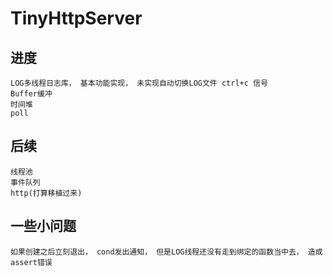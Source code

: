 # TinyHttpServer

## 进度
    LOG多线程日志库， 基本功能实现， 未实现自动切换LOG文件 ctrl+c 信号
    Buffer缓冲
    时间堆
    poll
## 后续
    线程池
    事件队列
    http(打算移植过来)
## 一些小问题
    如果创建之后立刻退出， cond发出通知， 但是LOG线程还没有走到绑定的函数当中去， 造成assert错误
